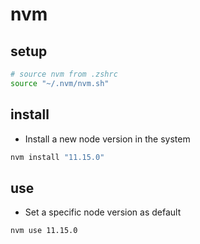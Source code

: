 # nvm

## setup

```sh
# source nvm from .zshrc
source "~/.nvm/nvm.sh"
```

## install

- Install a new node version in the system

```sh
nvm install "11.15.0"
```

## use

- Set a specific node version as default

```sh
nvm use 11.15.0
```
